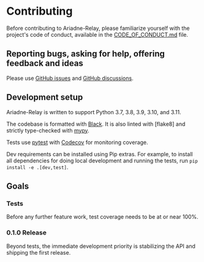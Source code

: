 # Contributing

Before contributing to Ariadne-Relay, please familiarize yourself with the project's code of conduct, available in the [CODE_OF_CONDUCT.md](CODE_OF_CONDUCT.md) file.


## Reporting bugs, asking for help, offering feedback and ideas

Please use [GitHub issues](https://github.com/g18e/ariadne-relay/issues) and [GitHub discussions](https://github.com/g18e/ariadne-relay/discussions).


## Development setup

Ariadne-Relay is written to support Python 3.7, 3.8, 3.9, 3.10, and 3.11.

The codebase is formatted with [Black](https://black.readthedocs.io/).  It is also linted with [flake8] and strictly type-checked with [mypy](http://mypy-lang.org/index.html).

Tests use [pytest](https://pytest.org/) with [Codecov](https://codecov.io/gh/g18e/ariadne-relay) for monitoring coverage.

Dev requirements can be installed using Pip extras. For example,
to install all dependencies for doing local development and
running the tests, run `pip install -e .[dev,test]`.


## Goals

### Tests

Before any further feature work, test coverage needs to be at or near 100%.


### 0.1.0 Release

Beyond tests, the immediate development priority is stabilizing the API and shipping the first release.
